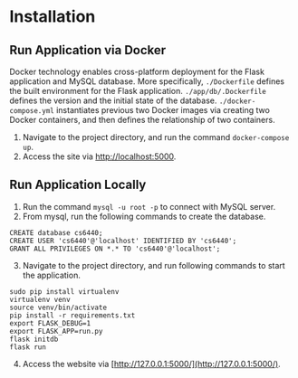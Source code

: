 # Installation

## Run Application via Docker
Docker technology enables cross-platform deployment for the Flask application and MySQL database. More specifically, ```./Dockerfile``` defines the built environment for the Flask application. ```./app/db/.Dockerfile``` defines the version and the initial state of the database. ```./docker-compose.yml``` instantiates previous two Docker images via creating two Docker containers, and then defines the relationship of two containers.

1. Navigate to the project directory, and run the command ```docker-compose up```.
1. Access the site via [http://localhost:5000](http://localhost:5000).

## Run Application Locally
1. Run the command ```mysql -u root -p``` to connect with MySQL server.
1. From mysql, run the following commands to create the database.
```
CREATE database cs6440;
CREATE USER 'cs6440'@'localhost' IDENTIFIED BY 'cs6440';
GRANT ALL PRIVILEGES ON *.* TO 'cs6440'@'localhost';
```
3. Navigate to the project directory, and run following commands to start the application.
```
sudo pip install virtualenv
virtualenv venv
source venv/bin/activate
pip install -r requirements.txt
export FLASK_DEBUG=1
export FLASK_APP=run.py
flask initdb
flask run
```
4. Access the website via [http://127.0.0.1:5000/](http://127.0.0.1:5000/).
